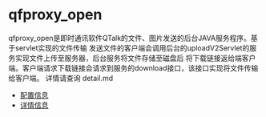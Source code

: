 # qfproxy_open
qfproxy_open是即时通讯软件QTalk的文件、图片发送的后台JAVA服务程序。基于servlet实现的文件传输
发送文件的客户端会调用后台的uploadV2Servlet的服务实现文件上传至服务器，后台服务将文件存储至磁盘后
将下载链接返给端客户端。客户端请求下载链接会请求到服务的download接口，该接口实现将文件传输给客户端。
详情请查询 detail.md

* [配置信息](doc/config.md)
* [详情信息](doc/detailExplain.md)